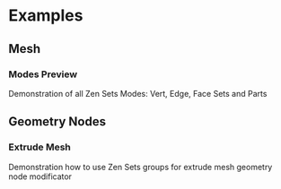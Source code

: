 # Examples

## Mesh

### Modes Preview
Demonstration of all Zen Sets Modes:
Vert, Edge, Face Sets and Parts

[//]: # (https://github.com/zen-masters/Zen-Sets/raw/main/examples/ZenSets_MeshButton.zip)

## Geometry Nodes

### Extrude Mesh
Demonstration how to use Zen Sets groups
for extrude mesh geometry node modificator

[//]: # (https://github.com/zen-masters/Zen-Sets/raw/main/examples/ZenSets_GroupsForExtrude.zip)

